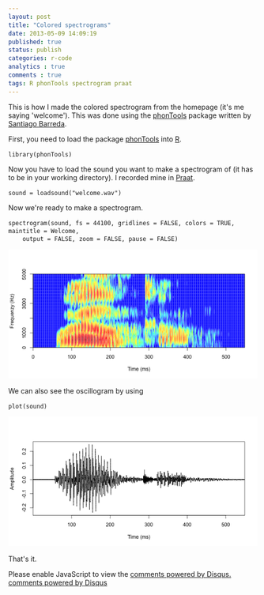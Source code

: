 ```yaml
---
layout: post
title: "Colored spectrograms"
date: 2013-05-09 14:09:19
published: true
status: publish
categories: r-code
analytics : true
comments : true
tags: R phonTools spectrogram praat
---
```



This is how I made the colored spectrogram from the homepage (it's me saying 'welcome'). This was done using the [phonTools][phonTools] package written by [Santiago Barreda][Santiago Barreda].



First, you need to load the package [phonTools][phonTools] into [R][R].



    library(phonTools)


Now you have to load the sound you want to make a spectrogram of (it has to be in your working directory). I recorded mine in [Praat][Praat].


    sound = loadsound("welcome.wav")


Now we're ready to make a spectrogram.


    spectrogram(sound, fs = 44100, gridlines = FALSE, colors = TRUE, maintitle = Welcome,
        output = FALSE, zoom = FALSE, pause = FALSE)

![plot of chunk unnamed-chunk-3](/assets/images/figure/unnamed-chunk-3.png)


We can also see the oscillogram by using


    plot(sound)

![plot of chunk unnamed-chunk-4](/assets/images/figure/unnamed-chunk-4.png)




That's it.


[phonTools]: http://cran.r-project.org/web/packages/phonTools/index.html
[Santiago Barreda]: http://www.santiagobarreda.com/rscripts.html
[Praat]: http://www.fon.hum.uva.nl/praat/
[R]: http://www.r-project.org


<div id="disqus_thread"></div>
<script type="text/javascript">
/* * * CONFIGURATION VARIABLES: EDIT BEFORE PASTING INTO YOUR WEBPAGE * * */
var disqus_shortname = 'jvcasillas'; // required: replace example with your forum shortname

/* * * DON'T EDIT BELOW THIS LINE * * */
(function() {
var dsq = document.createElement('script'); dsq.type = 'text/javascript'; dsq.async = true;
dsq.src = '//' + disqus_shortname + '.disqus.com/embed.js';
(document.getElementsByTagName('head')[0] || document.getElementsByTagName('body')[0]).appendChild(dsq);
})();
</script>
<noscript>Please enable JavaScript to view the <a href="http://disqus.com/?ref_noscript">comments powered by Disqus.</a></noscript>
<a href="http://disqus.com" class="dsq-brlink">comments powered by <span class="logo-disqus">Disqus</span></a>
